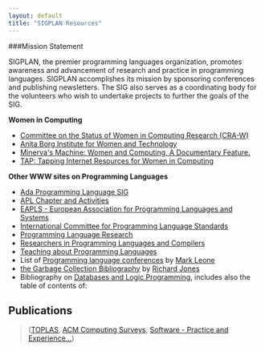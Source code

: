 ```yaml
---
layout: default
title: "SIGPLAN Resources"
---
```

###Mission Statement

SIGPLAN, the premier programming languages organization, promotes awareness and advancement of research and practice in programming languages. SIGPLAN accomplishes its mission by sponsoring conferences and publishing newsletters. The SIG also serves as a coordinating body for the volunteers who wish to undertake projects to further the goals of the SIG.  

>  

**Women in Computing**

-   [Committee on the Status of Women in Computing Research (CRA-W)](http://www.cra.org/Activities/craw/)
-   [Anita Borg Institute for Women and Technology](http://www.anitaborg.org/)
-   [Minerva's Machine: Women and Computing, A Documentary Feature.](http://www.acm.org/crossroads/xrds2-2/minerva.html)
-   [TAP: Tapping Internet Resources for Women in Computing](http://tap.mills.edu/)

**Other WWW sites on Programming Languages**

-   [Ada Programming Language SIG](http://www.acm.org/sigada)
-   [APL Chapter and Activities](http://www.acm.org/sigapl/)
-   [EAPLS - European Association for Programming Languages and Systems](http://danae.uni-muenster.de/eapls/)
-   [International Committee for Programming Language Standards](http://anubis.dkuug.dk/JTC1/SC22/)
-   [Programming Language Research](http://www.cs.cmu.edu/afs/cs.cmu.edu/user/mleone/web/language-research.html)
-   [Researchers in Programming Languages and Compilers](http://www.cs.cmu.edu/afs/cs.cmu.edu/user/mleone/web/language-people.html)
-   [Teaching about Programming Languages](http://www.cs.iastate.edu/~leavens/teaching-prog-lang/home.html)
-   List of
    [Programming language conferences](http://www.cs.cmu.edu/afs/cs.cmu.edu/user/mleone/web/language/conferences.html)
    by
    [Mark Leone](http://www.cs.cmu.edu/afs/cs.cmu.edu/user/mleone/web/mleone-home.html)
-   [the Garbage Collection Bibliography](http://www.cs.kent.ac.uk/people/staff/rej/gcbib/gcbib.html)
    by [Richard Jones](http://www.cs.kent.ac.uk/people/staff/rej/)
-   Bibliography on
    [Databases and Logic Programming](http://www.informatik.uni-trier.de/~ley/db/index.html),
    includes also the table of contents of:

## Publications

> ([TOPLAS](http://www.informatik.uni-trier.de/~ley/db/journals/toplas/index.html),
> [ACM Computing Surveys](http://www.informatik.uni-trier.de/~ley/db/journals/csur/index.html),
> [Software - Practice and Experience&#8230;](http://www.informatik.uni-trier.de/~ley/db/journals/spe/index.html))




